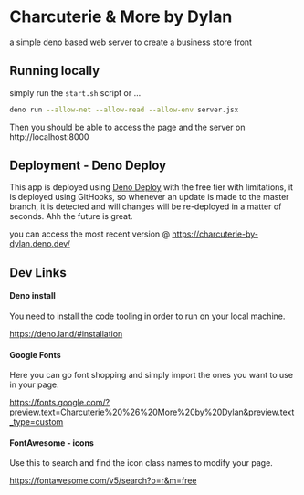 # Charcuterie & More by Dylan 
a simple deno based web server to create a business store front

## Running locally
simply run the `start.sh` script or ...
```sh
deno run --allow-net --allow-read --allow-env server.jsx
```

Then you should be able to access the page and the server on http://localhost:8000

## Deployment - Deno Deploy
This app is deployed using [Deno Deploy](https://deno.com/deploy) with the free tier with limitations, it is 
deployed using GitHooks, so whenever an update is made to the master branch, it is detected and will changes
will be re-deployed in a matter of seconds. Ahh the future is great.

you can access the most recent version @ https://charcuterie-by-dylan.deno.dev/

## Dev Links
#### Deno install
You need to install the code tooling in order to run on your local machine.

https://deno.land/#installation

#### Google Fonts
Here you can go font shopping and simply import the ones you want to use in your page.

https://fonts.google.com/?preview.text=Charcuterie%20%26%20More%20by%20Dylan&preview.text_type=custom

#### FontAwesome - icons
Use this to search and find the icon class names to modify your page.

https://fontawesome.com/v5/search?o=r&m=free
